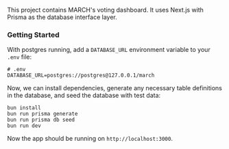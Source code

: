 This project contains MARCH's voting dashboard. It uses Next.js with Prisma as the database interface layer. 

### Getting Started 

With postgres running, add a `DATABASE_URL` environment variable to your `.env` file: 

```
# .env 
DATABASE_URL=postgres://postgres@127.0.0.1/march
```

Now, we can install dependencies, generate any necessary table definitions in the database, and seed the database with test data: 

```
bun install
bun run prisma generate
bun run prisma db seed 
bun run dev
```

Now the app should be running on `http://localhost:3000`. 

